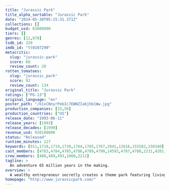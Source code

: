 ```yaml
---
title: "Jurassic Park"
title_alpha_sortable: "Jurassic Park"
date: "2024-05-30T05:15:31.371Z"
collections: []
budget_usd: 63000000
tiers: []
genres: [12,878]
tsdb_id: 329
imdb_id: "tt0107290"
metacritic:
  slug: "jurassic-park"
  score: 68
  review_count: 20
rotten_tomatoes:
  slug: "jurassic_park"
  score: 92
  review_count: 134
original_title: "Jurassic Park"
ratings: ["PG-13"]
original_language: "en"
poster_path: "/b1xCNnyrPebIc7EWNZIa6jhb1Ww.jpg"
production_companies: [33,56]
production_countries: ["US"]
release_date: "1993-06-11"
release_years: [1993]
release_decades: [1990]
revenue_usd: 920100000
status: "Released"
runtime_minutes: 127
keywords: [911,1718,1719,1720,1764,1765,1767,2041,12616,155582,158340]
cast_members: [4783,4784,4785,4786,4789,4790,14592,4787,4788,2231,4201,30488]
crew_members: [488,489,493,1060,2211]
tagline: >
  An adventure 65 million years in the making.
overview: >
  A wealthy entrepreneur secretly creates a theme park featuring living dinosaurs drawn from prehistoric DNA. Before opening day, he invites a team of experts and his two eager grandchildren to experience the park and help calm anxious investors. However, the park is anything but amusing as the security systems go off-line and the dinosaurs escape.
homepage: "http://www.jurassicpark.com/"
---
```

